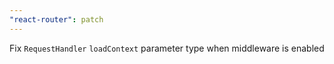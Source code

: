 ```yaml
---
"react-router": patch
---
```


Fix `RequestHandler` `loadContext` parameter type when middleware is enabled
